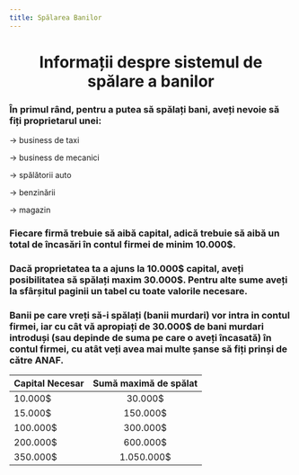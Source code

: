 ```yaml
---
title: Spălarea Banilor
---
```


# <center>Informații despre sistemul de spălare a banilor</center>

### În primul rând, pentru a putea să spălați bani, aveți nevoie să fiți proprietarul unei:

-> business de taxi

-> business de mecanici

-> spălătorii auto

-> benzinării

-> magazin

### Fiecare firmă trebuie să aibă capital, adică trebuie să aibă un total de încasări în contul firmei de minim 10.000$.

### Dacă proprietatea ta a ajuns la 10.000$ capital, aveți posibilitatea să spălați maxim 30.000$. Pentru alte sume aveți la sfârșitul paginii un tabel cu toate valorile necesare.

### Banii pe care vreți să-i spălați (banii murdari) vor intra in contul firmei, iar cu cât vă apropiați de 30.000$ de bani murdari introduși (sau depinde de suma pe care o aveți încasată) în contul firmei, cu atât veți avea mai multe șanse să fiți prinși de către ANAF.

| Capital Necesar      | Sumă maximă de spălat |
| -------------------  | :-----------------:   |
|   10.000$            |    30.000$            |
|   15.000$            |    150.000$           |
|   100.000$           |    300.000$           |
|   200.000$           |    600.000$           |
|   350.000$           |    1.050.000$         |
